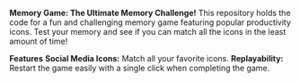 **Memory Game: The Ultimate Memory Challenge!**
This repository holds the code for a fun and challenging memory game featuring popular productivity icons. Test your memory and see if you can match all the icons in the least amount of time!

**Features**
**Social Media Icons:** Match all your favorite icons.
**Replayability:** Restart the game easily with a single click when completing the game.
